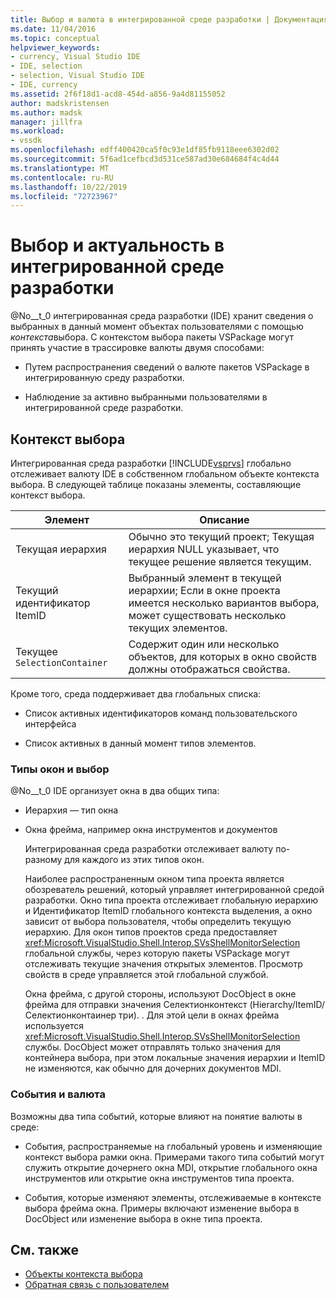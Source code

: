 ```yaml
---
title: Выбор и валюта в интегрированной среде разработки | Документация Майкрософт
ms.date: 11/04/2016
ms.topic: conceptual
helpviewer_keywords:
- currency, Visual Studio IDE
- IDE, selection
- selection, Visual Studio IDE
- IDE, currency
ms.assetid: 2f6f18d1-acd8-454d-a856-9a4d81155052
author: madskristensen
ms.author: madsk
manager: jillfra
ms.workload:
- vssdk
ms.openlocfilehash: edff400420ca5f0c93e1df85fb9118eee6302d02
ms.sourcegitcommit: 5f6ad1cefbcd3d531ce587ad30e684684f4c4d44
ms.translationtype: MT
ms.contentlocale: ru-RU
ms.lasthandoff: 10/22/2019
ms.locfileid: "72723967"
---
```

# <a name="selection-and-currency-in-the-ide"></a>Выбор и актуальность в интегрированной среде разработки
@No__t_0 интегрированная среда разработки (IDE) хранит сведения о выбранных в данный момент объектах пользователями с помощью *контекста*выбора. С контекстом выбора пакеты VSPackage могут принять участие в трассировке валюты двумя способами:

- Путем распространения сведений о валюте пакетов VSPackage в интегрированную среду разработки.

- Наблюдение за активно выбранными пользователями в интегрированной среде разработки.

## <a name="selection-context"></a>Контекст выбора
 Интегрированная среда разработки [!INCLUDE[vsprvs](../../code-quality/includes/vsprvs_md.md)] глобально отслеживает валюту IDE в собственном глобальном объекте контекста выбора. В следующей таблице показаны элементы, составляющие контекст выбора.

|Элемент|Описание|
|-------------|-----------------|
|Текущая иерархия|Обычно это текущий проект; Текущая иерархия NULL указывает, что текущее решение является текущим.|
|Текущий идентификатор ItemID|Выбранный элемент в текущей иерархии; Если в окне проекта имеется несколько вариантов выбора, может существовать несколько текущих элементов.|
|Текущее `SelectionContainer`|Содержит один или несколько объектов, для которых в окно свойств должны отображаться свойства.|

 Кроме того, среда поддерживает два глобальных списка:

- Список активных идентификаторов команд пользовательского интерфейса

- Список активных в данный момент типов элементов.

### <a name="window-types-and-selection"></a>Типы окон и выбор
 @No__t_0 IDE организует окна в два общих типа:

- Иерархия — тип окна

- Окна фрейма, например окна инструментов и документов

  Интегрированная среда разработки отслеживает валюту по-разному для каждого из этих типов окон.

  Наиболее распространенным окном типа проекта является обозреватель решений, который управляет интегрированной средой разработки. Окно типа проекта отслеживает глобальную иерархию и Идентификатор ItemID глобального контекста выделения, а окно зависит от выбора пользователя, чтобы определить текущую иерархию. Для окон типов проектов среда предоставляет <xref:Microsoft.VisualStudio.Shell.Interop.SVsShellMonitorSelection> глобальной службы, через которую пакеты VSPackage могут отслеживать текущие значения открытых элементов. Просмотр свойств в среде управляется этой глобальной службой.

  Окна фрейма, с другой стороны, используют DocObject в окне фрейма для отправки значения Селектионконтекст (Hierarchy/ItemID/Селектионконтаинер три). . Для этой цели в окнах фрейма используется <xref:Microsoft.VisualStudio.Shell.Interop.SVsShellMonitorSelection> службы. DocObject может отправлять только значения для контейнера выбора, при этом локальные значения иерархии и ItemID не изменяются, как обычно для дочерних документов MDI.

### <a name="events-and-currency"></a>События и валюта
 Возможны два типа событий, которые влияют на понятие валюты в среде:

- События, распространяемые на глобальный уровень и изменяющие контекст выбора рамки окна. Примерами такого типа событий могут служить открытие дочернего окна MDI, открытие глобального окна инструментов или открытие окна инструментов типа проекта.

- События, которые изменяют элементы, отслеживаемые в контексте выбора фрейма окна. Примеры включают изменение выбора в DocObject или изменение выбора в окне типа проекта.

## <a name="see-also"></a>См. также
- [Объекты контекста выбора](../../extensibility/internals/selection-context-objects.md)
- [Обратная связь с пользователем](../../extensibility/internals/feedback-to-the-user.md)